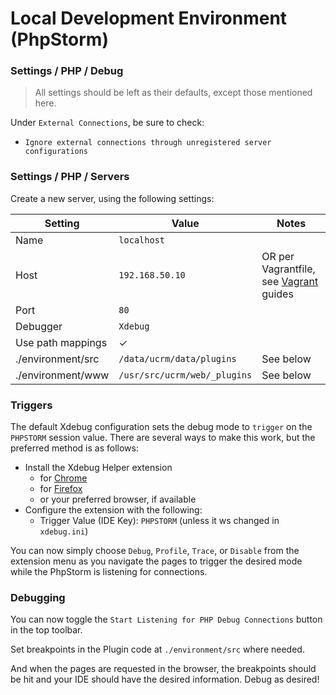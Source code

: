 # Local Development Environment (PhpStorm)


### Settings / PHP / Debug

> All settings should be left as their defaults, except those mentioned here.

Under `External Connections`, be sure to check:
- `Ignore external connections through unregistered server configurations`

### Settings / PHP / Servers

Create a new server, using the following settings:

| Setting           | Value                        | Notes                                                |
|-------------------|------------------------------|------------------------------------------------------|
| Name              | `localhost`                  |                                                      |
| Host              | `192.168.50.10`              | OR per Vagrantfile, see [Vagrant](vagrant.md) guides |
| Port              | `80`                         |                                                      |
| Debugger          | `Xdebug`                     |                                                      |
| Use path mappings | &check;                      |                                                      |
| ./environment/src | `/data/ucrm/data/plugins`    | See below                                            |
| ./environment/www | `/usr/src/ucrm/web/_plugins` | See below                                            |


### Triggers

The default Xdebug configuration sets the debug mode to `trigger` on the `PHPSTORM` session value. There are several
ways to make this work, but the preferred method is as follows:
- Install the Xdebug Helper extension
  - for [Chrome](https://chrome.google.com/webstore/detail/xdebug-helper/eadndfjplgieldjbigjakmdgkmoaaaoc?hl=en)
  - for [Firefox](https://addons.mozilla.org/en-US/firefox/addon/xdebug-helper-for-firefox/)
  - or your preferred browser, if available
- Configure the extension with the following:
  - Trigger Value (IDE Key): `PHPSTORM` (unless it ws changed in `xdebug.ini`)

You can now simply choose `Debug`, `Profile`, `Trace`, or `Disable` from the extension menu as you navigate the pages to
trigger the desired mode while the PhpStorm is listening for connections.

### Debugging

You can now toggle the `Start Listening for PHP Debug Connections` button in the top toolbar.

Set breakpoints in the Plugin code at `./environment/src` where needed.

And when the pages are requested in the browser, the breakpoints should be hit and your IDE should have the desired
information. Debug as desired!

